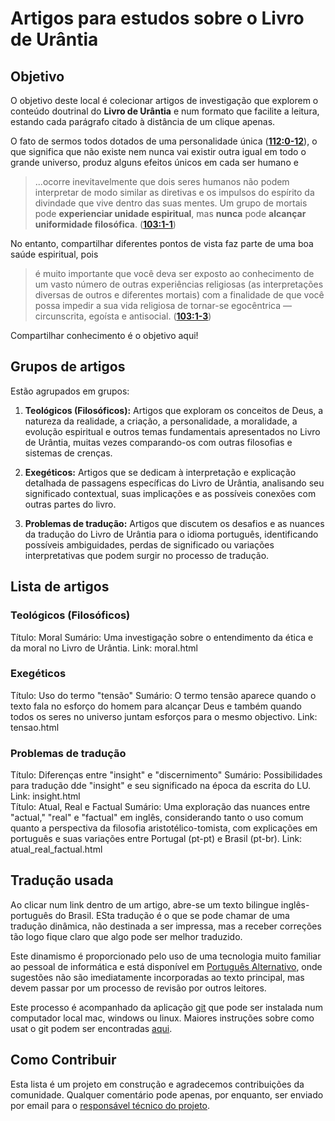 # Artigos para estudos sobre o Livro de Urântia

## Objetivo

O objetivo deste local é colecionar artigos de investigação que explorem o conteúdo doutrinal do **Livro de Urântia** e num formato que facilite a leitura, estando cada parágrafo citado à distância de um clique apenas.

O fato de sermos todos dotados de uma personalidade única (**<a href="javascript:showParagraph(112,0,12)" title="Abrir o parágrafo 112:0-12">112:0-12</a>**), o que significa que não existe nem nunca vai existir outra igual em todo o grande universo, produz alguns efeitos únicos em cada ser humano e

> ...ocorre inevitavelmente que dois seres humanos não podem interpretar de modo similar as diretivas e os impulsos do espírito da divindade que vive dentro das suas mentes. Um grupo de mortais pode **experienciar unidade espiritual**, mas **nunca** pode **alcançar uniformidade filosófica**. (**<a href="javascript:showParagraph(103,1,1)" title="Abrir o parágrafo 103:1-1">103:1-1</a>**)

No entanto, compartilhar diferentes pontos de vista faz parte de uma boa saúde espiritual, pois

> é muito importante que você deva ser exposto ao conhecimento de um vasto número de outras experiências religiosas (as interpretações diversas de outros e diferentes mortais) com a finalidade de que você possa impedir a sua vida religiosa de tornar-se egocêntrica — circunscrita, egoísta e antisocial. (**<a href="javascript:showParagraph(103,1,3)" title="Abrir o parágrafo 103:1-3">103:1-3</a>**)

Compartilhar conhecimento é o objetivo aqui!

## Grupos de artigos

Estão agrupados em grupos:

1. **Teológicos (Filosóficos):** Artigos que exploram os conceitos de Deus, a natureza da realidade, a criação, a personalidade, a moralidade, a evolução espiritual e outros temas fundamentais apresentados no Livro de Urântia, muitas vezes comparando-os com outras filosofias e sistemas de crenças.

2. **Exegéticos:** Artigos que se dedicam à interpretação e explicação detalhada de passagens específicas do Livro de Urântia, analisando seu significado contextual, suas implicações e as possíveis conexões com outras partes do livro.

3. **Problemas de tradução:** Artigos que discutem os desafios e as nuances da tradução do Livro de Urântia para o idioma português, identificando possíveis ambiguidades, perdas de significado ou variações interpretativas que podem surgir no processo de tradução.

## Lista de artigos

### Teológicos (Filosóficos)

<articles>
<article>
Título: Moral
Sumário: Uma investigação sobre o entendimento da ética e da moral no Livro de Urântia.
Link: moral.html
</article>
</articles>

### Exegéticos

<articles>
<article>
Título: Uso do termo "tensão"
Sumário: O termo tensão aparece quando o texto fala no esforço do homem para alcançar Deus e também quando todos os seres no universo juntam esforços para o mesmo objectivo.
Link: tensao.html
</article>
</articles>

### Problemas de tradução

<articles>
<article>
Título: Diferenças entre "insight" e "discernimento"
Sumário: Possibilidades para tradução dde "insight" e seu significado na época da escrita do LU.
Link: insight.html
</article>

<article>
Título: Atual, Real e Factual
Sumário: Uma exploração das nuances entre "actual," "real" e "factual" em inglês, considerando tanto o uso comum quanto a perspectiva da filosofia aristotélico-tomista, com explicações em português e suas variações entre Portugal (pt-pt) e Brasil (pt-br).
Link: atual_real_factual.html
</article>
</articles>

## Tradução usada

Ao clicar num link dentro de um artigo, abre-se um texto bilingue inglês-português do Brasil. ESta tradução é o que se pode chamar de uma tradução dinâmica, não destinada a ser impressa, mas a receber correções tão logo fique claro que algo pode ser melhor traduzido.

Este dinamismo é proporcionado pelo uso de uma tecnologia muito familiar ao pessoal de informática e está disponível em [Português Alternativo](https://github.com/Rogreis/PtAlternative), onde sugestões não são imediatamente incorporadas ao texto principal, mas devem passar por um processo de revisão por outros leitores.

Este processo é acompanhado da aplicação [git](https://git-scm.com/downloads) que pode ser instalada num computador local mac, windows ou linux. Maiores instruções sobre como usat o git podem ser encontradas [aqui](https://www.w3schools.com/git/).

## Como Contribuir

Esta lista é um projeto em construção e agradecemos contribuições da comunidade. Qualquer comentário pode apenas, por enquanto, ser enviado por email para o <a href="mailto:rogreis&#64;gmail&#46;com">responsável técnico do projeto</a>.
